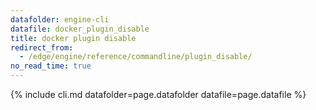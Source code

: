 ```yaml
---
datafolder: engine-cli
datafile: docker_plugin_disable
title: docker plugin disable
redirect_from:
  - /edge/engine/reference/commandline/plugin_disable/
no_read_time: true
---
```

<!--
Sorry, but the contents of this page are automatically generated from
Docker's source code. If you want to suggest a change to the text that appears
here, you'll need to find the string by searching this repo:

https://github.com/docker/cli
-->
{% include cli.md datafolder=page.datafolder datafile=page.datafile %}
